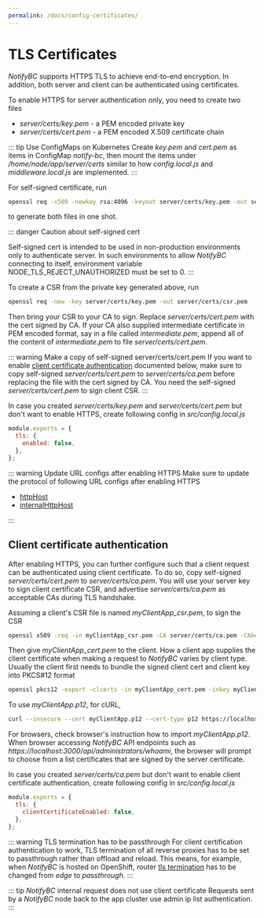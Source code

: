 ```yaml
---
permalink: /docs/config-certificates/
---
```


# TLS Certificates

_NotifyBC_ supports HTTPS TLS to achieve end-to-end encryption. In addition, both server and client can be authenticated using certificates.

To enable HTTPS for server authentication only, you need to create two files

- _server/certs/key.pem_ - a PEM encoded private key
- _server/certs/cert.pem_ - a PEM encoded X.509 certificate chain

::: tip Use ConfigMaps on Kubernetes
Create _key.pem_ and _cert.pem_ as items in ConfigMap _notify-bc_, then mount the items under _/home/node/app/server/certs_ similar to how _config.local.js_ and _middleware.local.js_ are implemented.
:::

For self-signed certificate, run

```sh
openssl req -x509 -newkey rsa:4096 -keyout server/certs/key.pem -out server/certs/cert.pem -nodes -days 365 -subj "/CN=NotifyBC"
```

to generate both files in one shot.

::: danger Caution about self-signed cert

Self-signed cert is intended to be used in non-production environments only to authenticate server. In such environments to allow _NotifyBC_ connecting to itself, environment variable NODE_TLS_REJECT_UNAUTHORIZED must be set to 0.
:::

To create a CSR from the private key generated above, run

```sh
openssl req -new -key server/certs/key.pem -out server/certs/csr.pem
```

Then bring your CSR to your CA to sign. Replace _server/certs/cert.pem_ with the cert signed by CA. If your CA also supplied intermediate certificate in PEM encoded format, say in a file called _intermediate.pem_, append all of the content of _intermediate.pem_ to file _server/certs/cert.pem_.

::: warning Make a copy of self-signed server/certs/cert.pem
If you want to enable [client certificate authentication](#client-certificate-authentication) documented below, make sure to copy self-signed _server/certs/cert.pem_ to _server/certs/ca.pem_ before replacing the file with the cert signed by CA.
You need the self-signed _server/certs/cert.pem_ to sign client CSR.
:::

In case you created _server/certs/key.pem_ and _server/certs/cert.pem_ but don't want to enable HTTPS, create following config in _src/config.local.js_

```js
module.exports = {
  tls: {
    enabled: false,
  },
};
```

::: warning Update URL configs after enabling HTTPS
Make sure to update the protocol of following URL configs after enabling HTTPS

- [httpHost](../config/httpHost.md)
- [internalHttpHost](../config/internalHttpHost.md)

:::

## Client certificate authentication

After enabling HTTPS, you can further configure such that a client request can be authenticated using client certificate. To do so, copy self-signed _server/certs/cert.pem_ to _server/certs/ca.pem_. You will use your server key to sign client certificate CSR, and advertise _server/certs/ca.pem_ as acceptable CAs during TLS handshake.

Assuming a client's CSR file is named _myClientApp_csr.pem_, to sign the CSR

```sh
openssl x509 -req -in myClientApp_csr.pem -CA server/certs/ca.pem -CAkey server/certs/key.pem -out myClientApp_cert.pem -set_serial 01 -days 365
```

Then give _myClientApp_cert.pem_ to the client. How a client app supplies the client certificate when making a request to _NotifyBC_ varies by client type. Usually the client first needs to bundle the signed client cert and client key into PKCS#12 format

```sh
openssl pkcs12 -export -clcerts -in myClientApp_cert.pem -inkey myClientApp_key.pem -out myClientApp.p12
```

To use _myClientApp.p12_, for cURL,

```sh
curl --insecure --cert myClientApp.p12 --cert-type p12 https://localhost:3000/api/administrators/whoami
```

For browsers, check browser's instruction how to import _myClientApp.p12_. When browser accessing _NotifyBC_ API endpoints such as _https://localhost:3000/api/administrators/whoami_, the browser will prompt to choose from a list certificates that are signed by the server certificate.

In case you created _server/certs/ca.pem_ but don't want to enable client certificate authentication, create following config in _src/config.local.js_

```js
module.exports = {
  tls: {
    clientCertificateEnabled: false,
  },
};
```

::: warning TLS termination has to be passthrough
For client certification authentication to work, TLS termination of all reverse proxies has to be set to passthrough rather than offload and reload. This means, for example, when _NotifyBC_ is hosted on OpenShift, router [tls termination](https://github.com/bcgov/NotifyBC/blob/main/helm/values.yaml#L140) has to be changed from _edge_ to _passthrough_.
:::

::: tip <i>NotifyBC</i> internal request does not use client certificate
Requests sent by a _NotifyBC_ node back to the app cluster use admin ip list authentication.
:::
